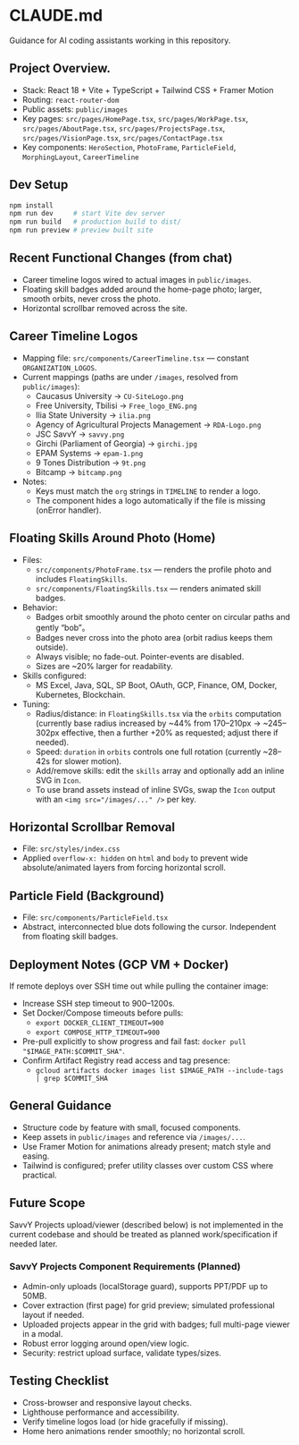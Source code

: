 # CLAUDE.md

Guidance for AI coding assistants working in this repository.

## Project Overview.

- Stack: React 18 + Vite + TypeScript + Tailwind CSS + Framer Motion
- Routing: `react-router-dom`
- Public assets: `public/images`
- Key pages: `src/pages/HomePage.tsx`, `src/pages/WorkPage.tsx`, `src/pages/AboutPage.tsx`, `src/pages/ProjectsPage.tsx`, `src/pages/VisionPage.tsx`, `src/pages/ContactPage.tsx`
- Key components: `HeroSection`, `PhotoFrame`, `ParticleField`, `MorphingLayout`, `CareerTimeline`

## Dev Setup

```bash
npm install
npm run dev     # start Vite dev server
npm run build   # production build to dist/
npm run preview # preview built site
```

## Recent Functional Changes (from chat)

- Career timeline logos wired to actual images in `public/images`.
- Floating skill badges added around the home-page photo; larger, smooth orbits, never cross the photo.
- Horizontal scrollbar removed across the site.

## Career Timeline Logos

- Mapping file: `src/components/CareerTimeline.tsx` — constant `ORGANIZATION_LOGOS`.
- Current mappings (paths are under `/images`, resolved from `public/images`):
  - Caucasus University → `CU-SiteLogo.png`
  - Free University, Tbilisi → `Free_logo_ENG.png`
  - Ilia State University → `ilia.png`
  - Agency of Agricultural Projects Management → `RDA-Logo.png`
  - JSC SavvY → `savvy.png`
  - Girchi (Parliament of Georgia) → `girchi.jpg`
  - EPAM Systems → `epam-1.png`
  - 9 Tones Distribution → `9t.png`
  - Bitcamp → `bitcamp.png`
- Notes:
  - Keys must match the `org` strings in `TIMELINE` to render a logo.
  - The component hides a logo automatically if the file is missing (onError handler).

## Floating Skills Around Photo (Home)

- Files:
  - `src/components/PhotoFrame.tsx` — renders the profile photo and includes `FloatingSkills`.
  - `src/components/FloatingSkills.tsx` — renders animated skill badges.
- Behavior:
  - Badges orbit smoothly around the photo center on circular paths and gently “bob”。
  - Badges never cross into the photo area (orbit radius keeps them outside).
  - Always visible; no fade-out. Pointer-events are disabled.
  - Sizes are ~20% larger for readability.
- Skills configured:
  - MS Excel, Java, SQL, SP Boot, OAuth, GCP, Finance, OM, Docker, Kubernetes, Blockchain.
- Tuning:
  - Radius/distance: in `FloatingSkills.tsx` via the `orbits` computation (currently base radius increased by ~44% from 170–210px → ~245–302px effective, then a further +20% as requested; adjust there if needed).
  - Speed: `duration` in `orbits` controls one full rotation (currently ~28–42s for slower motion).
  - Add/remove skills: edit the `skills` array and optionally add an inline SVG in `Icon`.
  - To use brand assets instead of inline SVGs, swap the `Icon` output with an `<img src="/images/..." />` per key.

## Horizontal Scrollbar Removal

- File: `src/styles/index.css`
- Applied `overflow-x: hidden` on `html` and `body` to prevent wide absolute/animated layers from forcing horizontal scroll.

## Particle Field (Background)

- File: `src/components/ParticleField.tsx`
- Abstract, interconnected blue dots following the cursor. Independent from floating skill badges.

## Deployment Notes (GCP VM + Docker)

If remote deploys over SSH time out while pulling the container image:

- Increase SSH step timeout to 900–1200s.
- Set Docker/Compose timeouts before pulls:
  - `export DOCKER_CLIENT_TIMEOUT=900`
  - `export COMPOSE_HTTP_TIMEOUT=900`
- Pre-pull explicitly to show progress and fail fast: `docker pull "$IMAGE_PATH:$COMMIT_SHA"`.
- Confirm Artifact Registry read access and tag presence:
  - `gcloud artifacts docker images list $IMAGE_PATH --include-tags | grep $COMMIT_SHA`

## General Guidance

- Structure code by feature with small, focused components.
- Keep assets in `public/images` and reference via `/images/...`.
- Use Framer Motion for animations already present; match style and easing.
- Tailwind is configured; prefer utility classes over custom CSS where practical.

## Future Scope

SavvY Projects upload/viewer (described below) is not implemented in the current codebase and should be treated as planned work/specification if needed later.

### SavvY Projects Component Requirements (Planned)

- Admin-only uploads (localStorage guard), supports PPT/PDF up to 50MB.
- Cover extraction (first page) for grid preview; simulated professional layout if needed.
- Uploaded projects appear in the grid with badges; full multi-page viewer in a modal.
- Robust error logging around open/view logic.
- Security: restrict upload surface, validate types/sizes.

## Testing Checklist

- Cross-browser and responsive layout checks.
- Lighthouse performance and accessibility.
- Verify timeline logos load (or hide gracefully if missing).
- Home hero animations render smoothly; no horizontal scroll.

